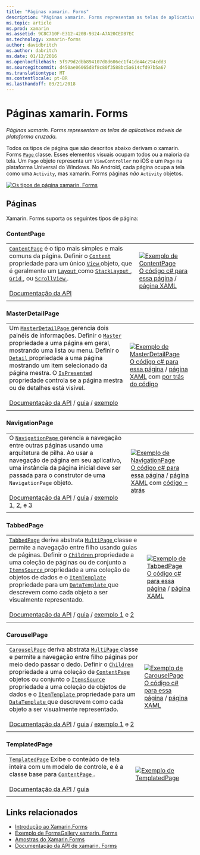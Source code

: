 ```yaml
---
title: "Páginas xamarin. Forms"
description: "Páginas xamarin. Forms representam as telas de aplicativos móveis de plataforma cruzada."
ms.topic: article
ms.prod: xamarin
ms.assetid: 9C8C710F-E312-420B-9324-A7A20CEDB7EC
ms.technology: xamarin-forms
author: davidbritch
ms.author: dabritch
ms.date: 01/12/2016
ms.openlocfilehash: 5f979d2dbb894107d8d606ec1f41de44c294cdd3
ms.sourcegitcommit: d450ae06065d8f8c80f3588bc5a614cfd97b5a67
ms.translationtype: MT
ms.contentlocale: pt-BR
ms.lasthandoff: 03/21/2018
---
```

# <a name="xamarinforms-pages"></a>Páginas xamarin. Forms

_Páginas xamarin. Forms representam as telas de aplicativos móveis de plataforma cruzada._

Todos os tipos de página que são descritos abaixo derivam o xamarin. Forms [ `Page` ](https://developer.xamarin.com/api/type/Xamarin.Forms.Page/) classe. Esses elementos visuais ocupam todos ou a maioria da tela. Um `Page` objeto representa um `ViewController` no iOS e um `Page` na plataforma Universal do Windows. No Android, cada página ocupa a tela como uma `Activity`, mas xamarin. Forms páginas *não* `Activity` objetos.

[ ![](pages-images/pages-sml.png "Os tipos de página xamarin. Forms")](pages-images/pages.png#lightbox "os tipos de página xamarin. Forms")

## <a name="pages"></a>Páginas

Xamarin. Forms suporta os seguintes tipos de página:

<a name="contentPage" />

### <a name="contentpage"></a>ContentPage

|     |     | 
| --- | --- | 
| [`ContentPage`](https://developer.xamarin.com/api/type/Xamarin.Forms.ContentPage/) é o tipo mais simples e mais comuns da página. Definir o [ `Content` ](https://developer.xamarin.com/api/property/Xamarin.Forms.ContentPage.Content/) propriedade para um único [ `View` ](views.md) objeto, que é geralmente um [ `Layout` ](layouts.md) como [ `StackLayout` ](layouts.md#stackLayout), [ `Grid` ](layouts.md#grid), ou [ `ScrollView` ](layouts.md#scrollView).<br /><br />[Documentação da API](https://developer.xamarin.com/api/type/Xamarin.Forms.ContentPage/) | [![Exemplo de ContentPage](pages-images/ContentPage.png "ContentPage exemplo")](pages-images/ContentPage-Large.png#lightbox "ContentPage exemplo")<br />[O código c# para essa página](https://github.com/xamarin/xamarin-forms-samples/blob/master/FormsGallery/FormsGallery/FormsGallery/CodeExamples/ContentPageDemoPage.cs) / [página XAML](https://github.com/xamarin/xamarin-forms-samples/blob/master/FormsGallery/FormsGallery/FormsGallery/XamlExamples/ContentPageDemoPage.xaml) |
|     |     |

### <a name="masterdetailpage"></a>MasterDetailPage

|     |     | 
| --- | --- | 
| Um [ `MasterDetailPage` ](https://developer.xamarin.com/api/type/Xamarin.Forms.MasterDetailPage/) gerencia dois painéis de informações. Definir o [ `Master` ](https://developer.xamarin.com/api/property/Xamarin.Forms.MasterDetailPage.Master/) propriedade a uma página em geral, mostrando uma lista ou menu. Definir o [ `Detail` ](https://developer.xamarin.com/api/property/Xamarin.Forms.MasterDetailPage.Detail/) propriedade a uma página mostrando um item selecionado da página mestra. O [ `IsPresented` ](https://developer.xamarin.com/api/property/Xamarin.Forms.MasterDetailPage.IsPresented/) propriedade controla se a página mestra ou de detalhes está visível.<br /><br />[Documentação da API](https://developer.xamarin.com/api/type/Xamarin.Forms.MasterDetailPage/) / [guia](~/xamarin-forms/app-fundamentals/navigation/master-detail-page.md) / [exemplo](https://developer.xamarin.com/samples/xamarin-forms/Navigation/MasterDetailPage/) | [![Exemplo de MasterDetailPage](pages-images/MasterDetailPage.png "MasterDetailPage exemplo")](pages-images/MasterDetailPage-Large.png#lightbox "MasterDetailPage exemplo")<br />[O código c# para essa página](https://github.com/xamarin/xamarin-forms-samples/blob/master/FormsGallery/FormsGallery/FormsGallery/CodeExamples/MasterDetailPageDemoPage.cs) / [página XAML](https://github.com/xamarin/xamarin-forms-samples/blob/master/FormsGallery/FormsGallery/FormsGallery/XamlExamples/MasterDetailPageDemoPage.xaml) com [por trás do código](https://github.com/xamarin/xamarin-forms-samples/blob/master/FormsGallery/FormsGallery/FormsGallery/XamlExamples/MasterDetailPageDemoPage.xaml.cs) |
|     |     |

### <a name="navigationpage"></a>NavigationPage

|     |     | 
| --- | --- | 
| O [ `NavigationPage` ](https://developer.xamarin.com/api/type/Xamarin.Forms.NavigationPage/) gerencia a navegação entre outras páginas usando uma arquitetura de pilha. Ao usar a navegação de página em seu aplicativo, uma instância da página inicial deve ser passada para o construtor de uma `NavigationPage` objeto.<br /><br />[Documentação da API](https://developer.xamarin.com/api/type/Xamarin.Forms.NavigationPage/) / [guia](~/xamarin-forms/app-fundamentals/navigation/hierarchical.md) / [exemplo 1](https://developer.xamarin.com/samples/xamarin-forms/Navigation/Hierarchical/), [2](https://developer.xamarin.com/samples/xamarin-forms/Navigation/PassingData/), e [3](https://developer.xamarin.com/samples/xamarin-forms/Navigation/LoginFlow/)  | [![Exemplo de NavigationPage](pages-images/NavigationPage.png "NavigationPage exemplo")](pages-images/NavigationPage-Large.png#lightbox "NavigationPage exemplo")<br />[O código c# para essa página](https://github.com/xamarin/xamarin-forms-samples/blob/master/FormsGallery/FormsGallery/FormsGallery/CodeExamples/NavigationPageDemoPage.cs) / [página XAML](https://github.com/xamarin/xamarin-forms-samples/blob/master/FormsGallery/FormsGallery/FormsGallery/XamlExamples/NavigationPageDemoPage.xaml) com [código = atrás](https://github.com/xamarin/xamarin-forms-samples/blob/master/FormsGallery/FormsGallery/FormsGallery/XamlExamples/NavigationPageDemoPage.xaml.cs) |
|     |     |

### <a name="tabbedpage"></a>TabbedPage

|     |     | 
| --- | --- | 
| [`TabbedPage`](https://developer.xamarin.com/api/type/Xamarin.Forms.TabbedPage/) deriva abstrata [ `MultiPage` ](https://developer.xamarin.com/api/type/Xamarin.Forms.MultiPage%3CT%3E/) classe e permite a navegação entre filho usando guias de páginas. Definir o [ `Children` ](https://developer.xamarin.com/api/property/Xamarin.Forms.MultiPage%3CT%3E.Children/) propriedade a uma coleção de páginas ou de conjunto a [ `ItemsSource` ](https://developer.xamarin.com/api/property/Xamarin.Forms.MultiPage%3CT%3E.ItemsSource/) propriedade a uma coleção de objetos de dados e o [ `ItemTemplate` ](https://developer.xamarin.com/api/property/Xamarin.Forms.MultiPage%3CT%3E.ItemTemplate/) propriedade para um [ `DataTemplate` ](https://developer.xamarin.com/api/type/Xamarin.Forms.DataTemplate/) que descrevem como cada objeto a ser visualmente representado.<br /><br />[Documentação da API](https://developer.xamarin.com/api/type/Xamarin.Forms.TabbedPage/) / [guia](~/xamarin-forms/app-fundamentals/navigation/tabbed-page.md) / [exemplo 1](https://developer.xamarin.com/samples/xamarin-forms/Navigation/TabbedPage/) e [2](https://developer.xamarin.com/samples/xamarin-forms/Navigation/TabbedPageWithNavigationPage) | [![Exemplo de TabbedPage](pages-images/TabbedPage.png "TabbedPage exemplo")](pages-images/TabbedPage-Large.png#lightbox "TabbedPage exemplo")<br />[O código c# para essa página](https://github.com/xamarin/xamarin-forms-samples/blob/master/FormsGallery/FormsGallery/FormsGallery/CodeExamples/TabbedPageDemoPage.cs) / [página XAML](https://github.com/xamarin/xamarin-forms-samples/blob/master/FormsGallery/FormsGallery/FormsGallery/XamlExamples/TabbedPageDemoPage.xaml) |
|     |     |

### <a name="carouselpage"></a>CarouselPage

|     |     | 
| --- | --- | 
| [`CarouselPage`](https://developer.xamarin.com/api/type/Xamarin.Forms.CarouselPage/) deriva abstrata [ `MultiPage` ](https://developer.xamarin.com/api/type/Xamarin.Forms.MultiPage%3CT%3E/) classe e permite a navegação entre filho páginas por meio dedo passar o dedo. Definir o [ `Children` ](https://developer.xamarin.com/api/property/Xamarin.Forms.MultiPage%3CT%3E.Children/) propriedade a uma coleção de [ `ContentPage` ](#contentPage) objetos ou conjunto o [ `ItemsSource` ](https://developer.xamarin.com/api/property/Xamarin.Forms.MultiPage%3CT%3E.ItemsSource/) propriedade a uma coleção de objetos de dados e o [ `ItemTemplate` ](https://developer.xamarin.com/api/property/Xamarin.Forms.MultiPage%3CT%3E.ItemTemplate/) propriedade para um [ `DataTemplate` ](https://developer.xamarin.com/api/type/Xamarin.Forms.DataTemplate/) que descrevem como cada objeto a ser visualmente representado.<br /><br />[Documentação da API](https://developer.xamarin.com/api/type/Xamarin.Forms.CarouselPage/) / [guia](~/xamarin-forms/app-fundamentals/navigation/carousel-page.md) / [exemplo 1](https://developer.xamarin.com/samples/xamarin-forms/Navigation/CarouselPage/) e [2](https://developer.xamarin.com/samples/xamarin-forms/Navigation/CarouselPageTemplate/) | [![Exemplo de CarouselPage](pages-images/CarouselPage.png "CarouselPage exemplo")](pages-images/CarouselPage-Large.png#lightbox "CarouselPage exemplo")<br />[O código c# para essa página](https://github.com/xamarin/xamarin-forms-samples/blob/master/FormsGallery/FormsGallery/FormsGallery/CodeExamples/CarouselPageDemoPage.cs) / [página XAML](https://github.com/xamarin/xamarin-forms-samples/blob/master/FormsGallery/FormsGallery/FormsGallery/XamlExamples/CarouselPageDemoPage.xaml) |
|     |     |

### <a name="templatedpage"></a>TemplatedPage

|     |     | 
| --- | --- | 
| [`TemplatedPage`](https://developer.xamarin.com/api/type/Xamarin.Forms.TemplatedPage/) Exibe o conteúdo de tela inteira com um modelo de controle, e é a classe base para [ `ContentPage` ](#contentPage).<br /><br />[Documentação da API](https://developer.xamarin.com/api/type/Xamarin.Forms.TemplatedPage/) / [guia](~/xamarin-forms/app-fundamentals/templates/control-templates/index.md) | [![Exemplo de TemplatedPage](pages-images/TemplatedPage.png "TemplatedPage exemplo")](pages-images/TemplatedPage.png "TemplatedPage exemplo") |
|     |     |

## <a name="related-links"></a>Links relacionados

- [Introdução ao Xamarin.Forms](~/xamarin-forms/get-started/introduction-to-xamarin-forms.md)
- [Exemplo de FormsGallery xamarin. Forms](https://developer.xamarin.com/samples/FormsGallery/)
- [Amostras do Xamarin.Forms](https://developer.xamarin.com/samples/xamarin-forms/all/)
- [Documentação da API de xamarin. Forms](https://developer.xamarin.com/api/root/Xamarin.Forms/)
